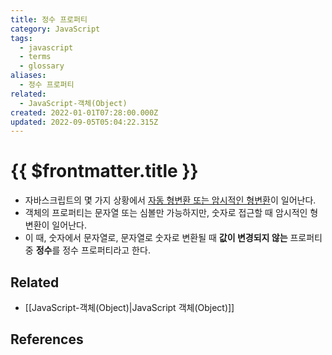 ```yaml
---
title: 정수 프로퍼티
category: JavaScript
tags:
  - javascript
  - terms
  - glossary
aliases:
  - 정수 프로퍼티
related:
  - JavaScript-객체(Object)
created: 2022-01-01T07:28:00.000Z
updated: 2022-09-05T05:04:22.315Z
---
```


# {{ $frontmatter.title }}

- 자바스크립트의 몇 가지 상황에서 [자동 형변환 또는 암시적인 형변환](https://developer.mozilla.org/en-US/docs/Glossary/Type_coercion)이 일어난다.
- 객체의 프로퍼티는 문자열 또는 심볼만 가능하지만, 숫자로 접근할 때 암시적인 형변환이 일어난다.
- 이 때, 숫자에서 문자열로, 문자열로 숫자로 변환될 때 **값이 변경되지 않는** 프로퍼티 중 **정수**를 정수 프로퍼티라고 한다.

## Related

- [[JavaScript-객체(Object)|JavaScript 객체(Object)]]

## References
